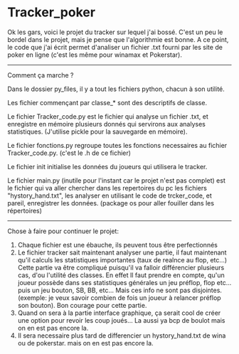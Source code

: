 # Tracker_poker

Ok les gars, voici le projet du tracker sur lequel j'ai bossé. C'est un peu le bordel dans le projet, mais je pense que l'algorithmie est bonne. 
A ce point, le code que j'ai écrit permet d'analiser un fichier .txt fourni par les site de poker en ligne (c'est les même pour winamax et Pokerstar). 

---------------------------------------------------------------------------------------------
Comment ça marche ? 

Dans le dossier py_files, il y a tout les fichiers python, chacun à son utilité.

Les fichier commençant par classe_* sont des descriptifs de classe. 

Le fichier Tracker_code.py est le fichier qui analyse un fichier .txt, et enregistre en mémoire plusieurs donnés qui servirons aux analyses statistiques. (J'utilise pickle pour la sauvegarde en mémoire).

Le fichier fonctions.py regroupe toutes les fonctions necessaires au fichier Tracker_code.py. (c'est le .h de ce fichier)

Le fichier init initialise les données du joueurs qui utilisera le tracker. 

Le fichier main.py (inutile pour l'instant car le projet n'est pas complet) est le fichier qui va aller chercher dans les repertoires du pc les fichiers "hystory_hand.txt", les analyser en utilisant le code de trcker_code, et pareil, enregistrer les données. (package os pour aller fouiller dans les répertoires) 

---------------------------------------------------------------------------------------------
Chose à faire pour continuer le projet:

1) Chaque fichier est une ébauche, ils peuvent tous être perfectionnés
2) Le fichier tracker sait maintenant analyser une partie, il faut maintenant qu'il calculs les statistiques importantes (taux 
de realnce au flop, etc...)
Cette partie va être compliqué puisqu'il va falloir différencier plusieurs cas, d'ou l'utilité des classes. En effet Il faut prendre en compte, qu'un joueur possède dans ses statistiques générales un jeu préflop, flop etc... puis un jeu bouton, SB, BB, etc... Mais ces info ne sont pas disjointes. (exemple: je veux savoir combien de fois un joueur à relancer préflop son bouton).
Bon courage pour cette partie.
3) Quand on sera à la partie interface graphique, ça serait cool de créer une option pour revoir les coup joués... La aussi ya bcp de boulot mais on en est pas encore la.
4) Il sera necessaire plus tard de differencier un hystory_hand.txt de wina ou de pokerstar. mais on en est pas encore la. 









